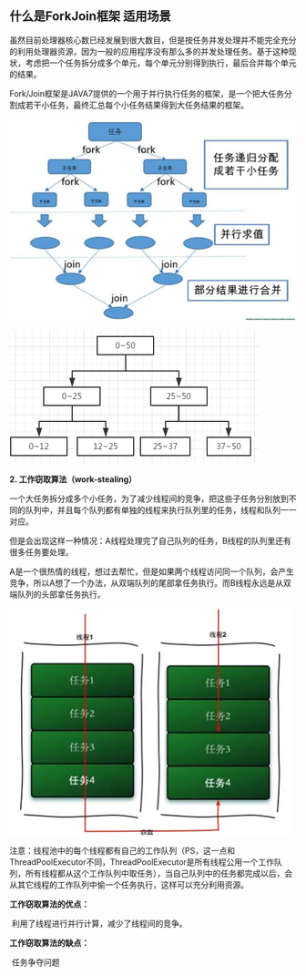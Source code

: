 ## 什么是ForkJoin框架 适用场景

虽然目前处理器核心数已经发展到很大数目，但是按任务并发处理并不能完全充分的利用处理器资源，因为一般的应用程序没有那么多的并发处理任务。基于这种现状，考虑把一个任务拆分成多个单元，每个单元分别得到执行，最后合并每个单元的结果。 

Fork/Join框架是JAVA7提供的一个用于并行执行任务的框架，是一个把大任务分割成若干小任务，最终汇总每个小任务结果得到大任务结果的框架。 

![img](12.什么是ForkJoin框架,适用场景.assets/clip_image002.jpg)

 

![img](12.什么是ForkJoin框架,适用场景.assets/clip_image003.png)



**2. 工作窃取算法（work-stealing）** 

一个大任务拆分成多个小任务，为了减少线程间的竞争，把这些子任务分别放到不同的队列中，并且每个队列都有单独的线程来执行队列里的任务，线程和队列一一对应。 

但是会出现这样一种情况：A线程处理完了自己队列的任务，B线程的队列里还有很多任务要处理。 

A是一个很热情的线程，想过去帮忙，但是如果两个线程访问同一个队列，会产生竞争，所以A想了一个办法，从双端队列的尾部拿任务执行。而B线程永远是从双端队列的头部拿任务执行。 

![img](12.什么是ForkJoin框架,适用场景.assets/clip_image002-1615278523435.jpg)

 

注意：线程池中的每个线程都有自己的工作队列（PS，这一点和ThreadPoolExecutor不同，ThreadPoolExecutor是所有线程公用一个工作队列，所有线程都从这个工作队列中取任务），当自己队列中的任务都完成以后，会从其它线程的工作队列中偷一个任务执行，这样可以充分利用资源。 

 

**工作窃取算法的优点：** 

​     利用了线程进行并行计算，减少了线程间的竞争。 

**工作窃取算法的缺点：** 

​     任务争夺问题